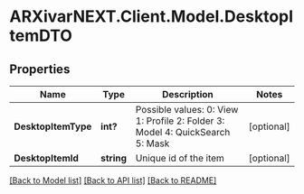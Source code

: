 # ARXivarNEXT.Client.Model.DesktopItemDTO
## Properties

Name | Type | Description | Notes
------------ | ------------- | ------------- | -------------
**DesktopItemType** | **int?** | Possible values:  0: View  1: Profile  2: Folder  3: Model  4: QuickSearch  5: Mask  | [optional] 
**DesktopItemId** | **string** | Unique id of the item | [optional] 

[[Back to Model list]](../README.md#documentation-for-models) [[Back to API list]](../README.md#documentation-for-api-endpoints) [[Back to README]](../README.md)

